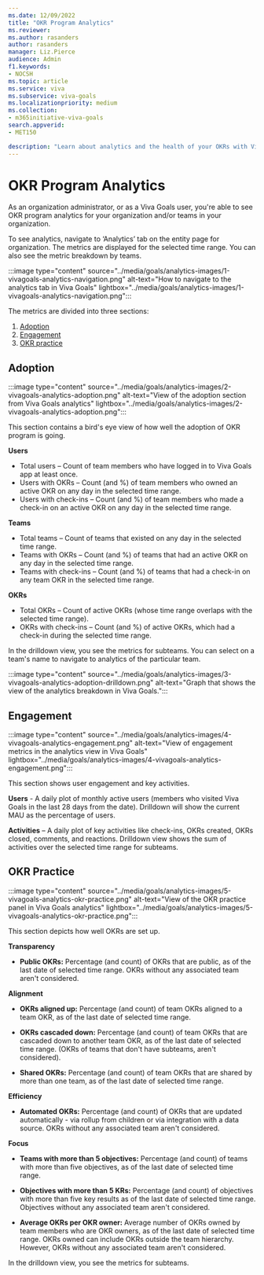```yaml
---
ms.date: 12/09/2022
title: "OKR Program Analytics"
ms.reviewer: 
ms.author: rasanders
author: rasanders
manager: Liz.Pierce
audience: Admin
f1.keywords:
- NOCSH
ms.topic: article
ms.service: viva
ms.subservice: viva-goals
ms.localizationpriority: medium
ms.collection:  
- m365initiative-viva-goals
search.appverid:
- MET150

description: "Learn about analytics and the health of your OKRs with Viva Goals."
---
```


# OKR Program Analytics

As an organization administrator, or as a Viva Goals user, you're able to see OKR program analytics for your organization and/or teams in your organization.  

To see analytics, navigate to ‘Analytics’ tab on the entity page for organization. The metrics are displayed for the selected time range. You can also see the metric breakdown by teams. 

:::image type="content" source="../media/goals/analytics-images/1-vivagoals-analytics-navigation.png" alt-text="How to navigate to the analytics tab in Viva Goals" lightbox="../media/goals/analytics-images/1-vivagoals-analytics-navigation.png":::

The metrics are divided into three sections: 

1. [Adoption](#adoption) 
1. [Engagement ](#engagement)
1. [OKR practice ](#okr-practice)

## Adoption

:::image type="content" source="../media/goals/analytics-images/2-vivagoals-analytics-adoption.png" alt-text="View of the adoption section from Viva Goals analytics" lightbox="../media/goals/analytics-images/2-vivagoals-analytics-adoption.png":::

This section contains a bird's eye view of how well the adoption of OKR program is going.  

**Users**

- Total users – Count of team members who have logged in to Viva Goals app at least once. 
- Users with OKRs – Count (and %) of team members who owned an active OKR on any day in the selected time range. 
- Users with check-ins – Count (and %) of team members who made a check-in on an active OKR on any day in the selected time range. 

**Teams**

- Total teams – Count of teams that existed on any day in the selected time range.  
- Teams with OKRs – Count (and %) of teams that had an active OKR on any day in the selected time range. 
- Teams with check-ins – Count (and %) of teams that had a check-in on any team OKR in the selected time range. 

**OKRs**

- Total OKRs – Count of active OKRs (whose time range overlaps with the selected time range). 
- OKRs with check-ins – Count (and %) of active OKRs, which had a check-in during the selected time range. 

In the drilldown view, you see the metrics for subteams. You can select on a team's name to navigate to analytics of the particular team. 

:::image type="content" source="../media/goals/analytics-images/3-vivagoals-analytics-adoption-drilldown.png" alt-text="Graph that shows the view of the analytics breakdown in Viva Goals.":::
   
## Engagement

:::image type="content" source="../media/goals/analytics-images/4-vivagoals-analytics-engagement.png" alt-text="View of engagement metrics in the analytics view in Viva Goals" lightbox="../media/goals/analytics-images/4-vivagoals-analytics-engagement.png":::

This section shows user engagement and key activities. 

**Users** - A daily plot of monthly active users (members who visited Viva Goals in the last 28 days from the date). Drilldown will show the current MAU as the percentage of users. 

**Activities** – A daily plot of key activities like check-ins, OKRs created, OKRs closed, comments, and reactions. Drilldown view shows the sum of activities over the selected time range for subteams. 

## OKR Practice

:::image type="content" source="../media/goals/analytics-images/5-vivagoals-analytics-okr-practice.png" alt-text="View of the OKR practice panel in Viva Goals analytics" lightbox="../media/goals/analytics-images/5-vivagoals-analytics-okr-practice.png":::

This section depicts how well OKRs are set up. 

**Transparency**

- **Public OKRs:** Percentage (and count) of OKRs that are public, as of the last date of selected time range. OKRs without any associated team aren't considered.

**Alignment**

- **OKRs aligned up:** Percentage (and count) of team OKRs aligned to a team OKR, as of the last date of selected time range. 

- **OKRs cascaded down:** Percentage (and count) of team OKRs that are cascaded down to another team OKR, as of the last date of selected time range. (OKRs of teams that don't have subteams, aren't considered).

- **Shared OKRs:** Percentage (and count) of team OKRs that are shared by more than one team, as of the last date of selected time range.

**Efficiency**

- **Automated OKRs:** Percentage (and count) of OKRs that are updated automatically - via rollup from children or via integration with a data source. OKRs without any associated team aren't considered.

**Focus**

- **Teams with more than 5 objectives:** Percentage (and count) of teams with more than five objectives, as of the last date of selected time range.

- **Objectives with more than 5 KRs:** Percentage (and count) of objectives with more than five key results as of the last date of selected time range. Objectives without any associated team aren't considered.

- **Average OKRs per OKR owner:** Average number of OKRs owned by team members who are OKR owners, as of the last date of selected time range. OKRs owned can include OKRs outside the team hierarchy. However, OKRs without any associated team aren't considered.

In the drilldown view, you see the metrics for subteams. 
